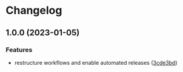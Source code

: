 # Changelog

## 1.0.0 (2023-01-05)


### Features

* restructure workflows and enable automated releases ([3cde3bd](https://github.com/rolehippie/libvirt/commit/3cde3bda268837036cf5dd54ce3635ba8110133a))
